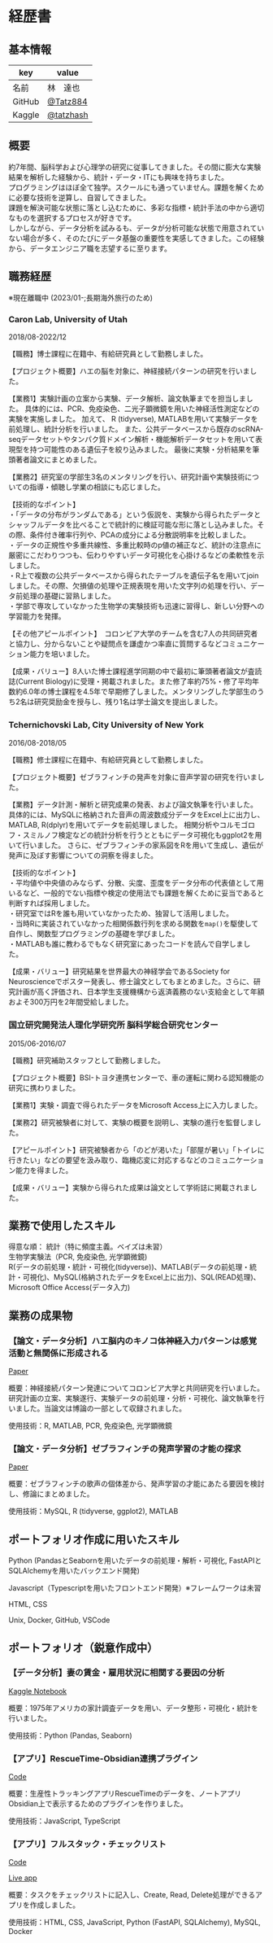 # 経歴書

## 基本情報

|key|value|
|----|----|
|名前|林　達也|
|GitHub|[@Tatz884](https://github.com/Tatz884/)|
|Kaggle|[@tatzhash](https://www.kaggle.com/tatzhash) |


## 概要

約7年間、脳科学および心理学の研究に従事してきました。その間に膨大な実験結果を解析した経験から、統計・データ・ITにも興味を持ちました。  
プログラミングはほぼ全て独学。スクールにも通っていません。課題を解くために必要な技術を逆算し、自習してきました。  
課題を解決可能な状態に落とし込むために、多彩な指標・統計手法の中から適切なものを選択するプロセスが好きです。  
しかしながら、データ分析を試みるも、データが分析可能な状態で用意されていない場合が多く、そのたびにデータ基盤の重要性を実感してきました。この経験から、データエンジニア職を志望するに至ります。


## 職務経歴

※現在離職中 (2023/01-;長期海外旅行のため)

### Caron Lab, University of Utah
2018/08-2022/12

【職務】博士課程に在籍中、有給研究員として勤務しました。

【プロジェクト概要】ハエの脳を対象に、神経接続パターンの研究を行いました。

【業務1】実験計画の立案から実験、データ解析、論文執筆までを担当しました。
具体的には、PCR、免疫染色、二光子顕微鏡を用いた神経活性測定などの実験を実施しました。
加えて、 R (tidyverse), MATLABを用いて実験データを前処理し、統計分析を行いました。
また、公共データベースから既存のscRNA-seqデータセットやタンパク質ドメイン解析・機能解析データセットを用いて表現型を持つ可能性のある遺伝子を絞り込みました。
最後に実験・分析結果を筆頭著者論文にまとめました。

【業務2】研究室の学部生3名のメンタリングを行い、研究計画や実験技術についての指導・傾聴し学業の相談にも応じました。

【技術的なポイント】  
・「データの分布がランダムである」という仮説を、実験から得られたデータとシャッフルデータを比べることで統計的に検証可能な形に落とし込みました。その際、条件付き確率行列や、PCAの成分による分散説明率を比較しました。  
・データの正規性や多重共線性、多重比較時のp値の補正など、統計の注意点に厳密にこだわりつつも、伝わりやすいデータ可視化を心掛けるなどの柔軟性を示しました。  
・R上で複数の公共データベースから得られたテーブルを遺伝子名を用いてjoinしました。その際、欠損値の処理や正規表現を用いた文字列の処理を行い、データ前処理の基礎に習熟しました。   
・学部で専攻していなかった生物学の実験技術も迅速に習得し、新しい分野への学習能力を発揮。

【その他アピールポイント】　コロンビア大学のチームを含む7人の共同研究者と協力し、分からないことや疑問点を謙虚かつ率直に質問するなどコミュニケーション能力を培いました。

【成果・バリュー】8人いた博士課程進学同期の中で最初に筆頭著者論文が査読誌(Current Biology)に受理・掲載されました。また修了率約75%・修了平均年数約6.0年の博士課程を4.5年で早期修了しました。メンタリングした学部生のうち2名は研究奨励金を授与し、残り1名は学士論文を提出しました。

### Tchernichovski Lab, City University of New York　
2016/08-2018/05

【職務】修士課程に在籍中、有給研究員として勤務しました。

【プロジェクト概要】ゼブラフィンチの発声を対象に音声学習の研究を行いました。

【業務】データ計測・解析と研究成果の発表、および論文執筆を行いました。
具体的には、MySQLに格納された音声の周波数成分データをExcel上に出力し、MATLAB, R(dplyr)を用いてデータを前処理しました。
相関分析やコルモゴロフ・スミルノフ検定などの統計分析を行うとともにデータ可視化もggplot2を用いて行いました。
さらに、ゼブラフィンチの家系図をRを用いて生成し、遺伝が発声に及ぼす影響についての洞察を得ました。

【技術的なポイント】  
・平均値や中央値のみならず、分散、尖度、歪度をデータ分布の代表値として用いるなど、一般的でない指標や検定の使用法でも課題を解くために妥当であると判断すれば採用しました。  
・研究室ではRを誰も用いていなかったため、独習して活用しました。  
・当時Rに実装されていなかった相関係数行列を求める関数を`map()`を駆使して自作し、関数型プログラミングの基礎を学びました。  
・MATLABも誰に教わるでもなく研究室にあったコードを読んで自学しました。  

【成果・バリュー】研究結果を世界最大の神経学会であるSociety for Neuroscienceでポスター発表し、修士論文としてもまとめました。さらに、研究計画が高く評価され、日本学生支援機構から返済義務のない支給金として年額およそ300万円を2年間受給しました。

### 国立研究開発法人理化学研究所 脳科学総合研究センター
2015/06-2016/07

【職務】研究補助スタッフとして勤務しました。

【プロジェクト概要】BSI-トヨタ連携センターで、車の運転に関わる認知機能の研究に携わりました。

【業務1】実験・調査で得られたデータをMicrosoft Access上に入力しました。

【業務2】研究被験者に対して、実験の概要を説明し、実験の進行を監督しました。

【アピールポイント】研究被験者から「のどが渇いた」「部屋が暑い」「トイレに行きたい」などの要望を汲み取り、臨機応変に対応するなどのコミュニケーション能力を得ました。

【成果・バリュー】実験から得られた成果は論文として学術誌に掲載されました。


## 業務で使用したスキル
得意な順：
統計（特に頻度主義。ベイズは未習）  
生物学実験法（PCR, 免疫染色, 光学顕微鏡)  
R(データの前処理・統計・可視化(tidyverse))、MATLAB(データの前処理・統計・可視化)、MySQL(格納されたデータをExcel上に出力)、SQL(READ処理)、Microsoft Office Access(データ入力)  


## 業務の成果物

### 【論文・データ分析】ハエ脳内のキノコ体神経入力パターンは感覚活動と無関係に形成される
[Paper](https://www.cell.com/current-biology/pdf/S0960-9822(22)01204-0.pdf)

概要：神経接続パターン発達についてコロンビア大学と共同研究を行いました。研究計画の立案、実験遂行、実験データの前処理・分析・可視化、論文執筆を行いました。当論文は博論の一部として収録されました。

使用技術：R, MATLAB, PCR, 免疫染色, 光学顕微鏡

### 【論文・データ分析】ゼブラフィンチの発声学習の才能の探求
[Paper](https://academicworks.cuny.edu/hc_sas_etds/359/)

概要：ゼブラフィンチの歌声の個体差から、発声学習の才能にあたる要因を検討し、修論にまとめました。

使用技術：MySQL, R (tidyverse, ggplot2), MATLAB


## ポートフォリオ作成に用いたスキル

Python (PandasとSeabornを用いたデータの前処理・解析・可視化, FastAPIとSQLAlchemyを用いたバックエンド開発)

Javascript（Typescriptを用いたフロントエンド開発）※フレームワークは未習

HTML, CSS

Unix, Docker, GitHub, VSCode


## ポートフォリオ（鋭意作成中）

### 【データ分析】妻の賃金・雇用状況に相関する要因の分析
[Kaggle Notebook](https://www.kaggle.com/code/tatzhash/what-factors-link-to-wife-s-wage)

概要：1975年アメリカの家計調査データを用い、データ整形・可視化・統計を行いました。

使用技術：Python (Pandas, Seaborn)

### 【アプリ】RescueTime-Obsidian連携プラグイン
[Code](https://github.com/Tatz884/RescueTime-Obsidian)

概要：生産性トラッキングアプリRescueTimeのデータを、ノートアプリObsidian上で表示するためのプラグインを作りました。

使用技術：JavaScript, TypeScript

### 【アプリ】フルスタック・チェックリスト
[Code](https://github.com/Tatz884/Tatz884.github.io/tree/main/To-do-list)

[Live app](https://tatz884.github.io/To-do-list/todo-list.html)

概要：タスクをチェックリストに記入し、Create, Read, Delete処理ができるアプリを作成しました。

使用技術：HTML, CSS, JavaScript, Python (FastAPI, SQLAlchemy), MySQL, Docker

